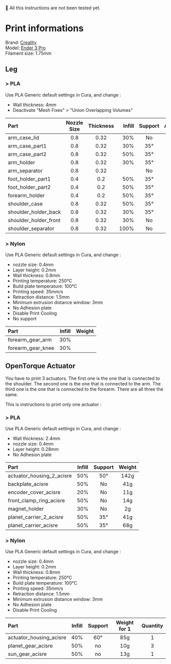 🚨 All this instructions are not been tested yet.

# Print informations

Brand: [Creality](https://www.creality3dofficial.com/)  
Model: [Ender 3 Pro](https://www.creality3dofficial.com/products/creality-ender-3-pro-3d-printer/)      
Filament size: 1.75mm       


## **Leg**
### > PLA
Use PLA Generic default settings in Cura, and change :
- Wall thickness: 4mm   
- Deactivate "Mesh Fixes" > "Union Overlapping Volumes"

| Part | Nozzle Size | Thickness | Infill | Support | Adhesion | Weight |
|:----|:------:|:-------:|------:|:-------:|:------:|------:|
| arm_case_lid | 0.8 | 0.32 | 30% | No | No | 74g |
| arm_case_part1 | 0.8 | 0.32 | 30% | 35° | No | 371g |
| arm_case_part2 | 0.8 | 0.32 | 50% | 35° | No | 281g |
| arm_holder | 0.8 | 0.32 | 30% | 35° | No | 369g |
| arm_separator | 0.8 | 0.32 |  | No | No |  |
| foot_holder_part1 | 0.4 | 0.2 | 50% | 35° | No | 21g |
| foot_holder_part2 | 0.4 | 0.2 | 50% | 35° | No | 21g |
| forearm_holder | 0.4 | 0.2 | 50% | 35° | No | 100g |
| shoulder_case | 0.8 | 0.32 | 50% | 35° | Yes | 576g |
| shoulder_holder_back | 0.8 | 0.32 | 30% | 35° | No | 354g |
| shoulder_holder_front | 0.8 | 0.32 | 30% | No | No | 146g |
| shoulder_separator | 0.8 | 0.32 | 100% | No | No | 40g |

### > Nylon
Use PLA Generic default settings in Cura, and change :
- nozzle size: 0.4mm
- Layer height: 0.2mm
- Wall thickness: 0.8mm
- Printing temperature: 250°C
- Build plate temperature: 100°C
- Printing speed: 35mm/s
- Retraction distance: 1.5mm
- Minimum extrusion distance window: 3mm
- No Adhesion plate
- Disable Print Cooling
- No support

| Part | Infill | Weight |
|:-----|:------:|:------:|
| forearm_gear_arm | 30% |  |
| forearm_gear_knee | 30% |  |

## **OpenTorque Actuator**
You have to print 3 actuators. The first one is the one that is connected to the shoulder. The second one is the one that is connected to the arm. The third one is the one that is connected to the forearm. There are all three the same.

This is instructions to print only one actuator :

### > PLA
Use PLA Generic default settings in Cura, and change :
- Wall thickness: 2.4mm
- nozzle size: 0.4mm
- Layer height: 0.28mm
- No Adhesion plate

| Part | Infill | Support | Weight |
|:-----|:------:|:-------:|:------:|
| actuator_housing_2_acisre | 50% | 50° | 142g |
| backplate_acisre | 50% | No | 41g |
| encoder_cover_acisre | 20% | No | 11g |
| front_clamp_ring_acisre | 50% | No | 14g |
| magnet_holder | 30% | No | 2g |
| planet_carrier_2_acisre | 50% | 35° | 41g |
| planet_carrier_acisre | 50% | 35° | 68g |

### > Nylon
Use PLA Generic default settings in Cura, and change :
- nozzle size: 0.4mm
- Layer height: 0.2mm
- Wall thickness: 0.8mm
- Printing temperature: 250°C
- Build plate temperature: 100°C
- Printing speed: 35mm/s
- Retraction distance: 1.5mm
- Minimum extrusion distance window: 3mm
- No Adhesion plate
- Disable Print Cooling

| Part | Infill | Support | Weight for 1 | Quantity |
|:-----|:------:|:------:|:------:|:--------:|
| actuator_housing_acisre | 40% | 60° | 85g | 1 |
| planet_gear_acisre | 50% | no | 10g | 3 |
| sun_gear_acisre | 50% | no | 13g | 1 |
